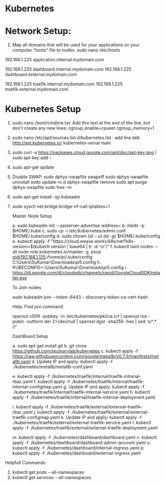 # Kubernetes

# Network Setup:

1. Map all domains that will be used for your applications on your computer “hosts” file to nodes: sudo nano /etc/hosts

192.168.1.225 application.internal.mydomain.com

192.168.1.225 dashboard.internal.mydomain.com
192.168.1.225 dashboard.external.mydomain.com

192.168.1.225 traefik.internal.mydomain.com
192.168.1.225 traefik.external.mydomain.com


# Kubernetes Setup
1. sudo nano /boot/cmdline.txt: Add this text at the end of the line, but don't create any new lines:
	cgroup_enable=cpuset cgroup_memory=1
2. sudo nano /etc/apt/sources.list.d/kubernetes.list : add line
	deb http://apt.kubernetes.io/ kubernetes-xenial main
3. sudo curl -s https://packages.cloud.google.com/apt/doc/apt-key.gpg | sudo apt-key add -
4. sudo apt-get update
5. Disable SWAP: 
	sudo dphys-swapfile swapoff
	sudo dphys-swapfile uninstall
	sudo update-rc.d dphys-swapfile remove
	sudo apt purge dphys-swapfile
	sudo free -m
6. sudo apt-get install -qy kubeadm
7. sudo sysctl net.bridge.bridge-nf-call-iptables=1 

	Master Node Setup

	a. sudo kubeadm init --apiserver-advertise-address=<IPAddress>
	b. mkdir -p $HOME/.kube 
	c. sudo cp -i /etc/kubernetes/admin.conf $HOME/.kube/config 
	d. sudo chown $(id -u):$(id -g) $HOME/.kube/config
	e. kubectl apply -f "https://cloud.weave.works/k8s/net?k8s-version=$(kubectl version | base64 | tr -d '\n')"
	f. kubectl taint nodes --all node-role.kubernetes.io/master-
	g. pscp pi@192.168.1.125:/home/pi/.kube/config C:\Users\SuKumar\Downloads\pi5.config
	h. KUBECONFIG=:\Users\SuKumar\Downloads\pi5.config
	i. https://dl.google.com/dl/cloudsdk/channels/rapid/GoogleCloudSDKInstaller.exe

	To Join nodes

	sudo kubeadm join --token <token> <IPAddress>:6443 --discovery-token-ca-cert-hash <Hash>
	
	Help: Find join command
	
	openssl x509 -pubkey -in /etc/kubernetes/pki/ca.crt | openssl rsa -pubin -outform der 2>/dev/null | openssl dgst -sha256 -hex | sed 's/^.* //' 

	DashBoard Setup

	a. sudo apt-get install git
	b. git clone https://github.com/skumarvlab/kubernetes
	c. kubectl apply -f https://raw.githubusercontent.com/google/metallb/v0.7.3/manifests/metallb.yaml
	d. Update IP and apply: kubectl apply -f ./kubernetes/metallb/metallb-conf.yaml

	e. kubectl apply -f ./kubernetes/traefik/internal/traefik-intrenal-rbac.yaml
	f. kubectl apply -f ./kubernetes/traefik/internal/traefik-internal-configmap.yaml
	g. Update IP and apply: kubectl apply -f ./kubernetes/traefik/internal/traefik-internal-service.yaml
	h. kubectl apply -f ./kubernetes/traefik/internal/traefik-internal-deployment.yaml

	i. kubectl apply -f ./kubernetes/traefik/external/external-traefik-rbac.yaml
	j. kubectl apply -f ./kubernetes/traefik/external/external-traefik-configmap.yaml
	k. Update IP and apply: kubectl apply -f ./kubernetes/traefik/external/external-traefik-service.yaml
	l. kubectl apply -f ./kubernetes/traefik/external/external-traefik-deployment.yaml

	m. kubectl apply -f ./kubernetes/dashboard/dashboard.yaml
	n. kubectl apply -f ./kubernetes/dashboard/dashboard-admin-account.yaml
	o. kubectl apply -f ./kubernetes/dashboard/internal-ingress.yaml
	p. kubectl apply -f ./kubernetes/dashboard/external-ingress.yaml


Helpfull Commands:

1. kubectl get pods --all-namespaces
2. kubectl get services --all-namespaces